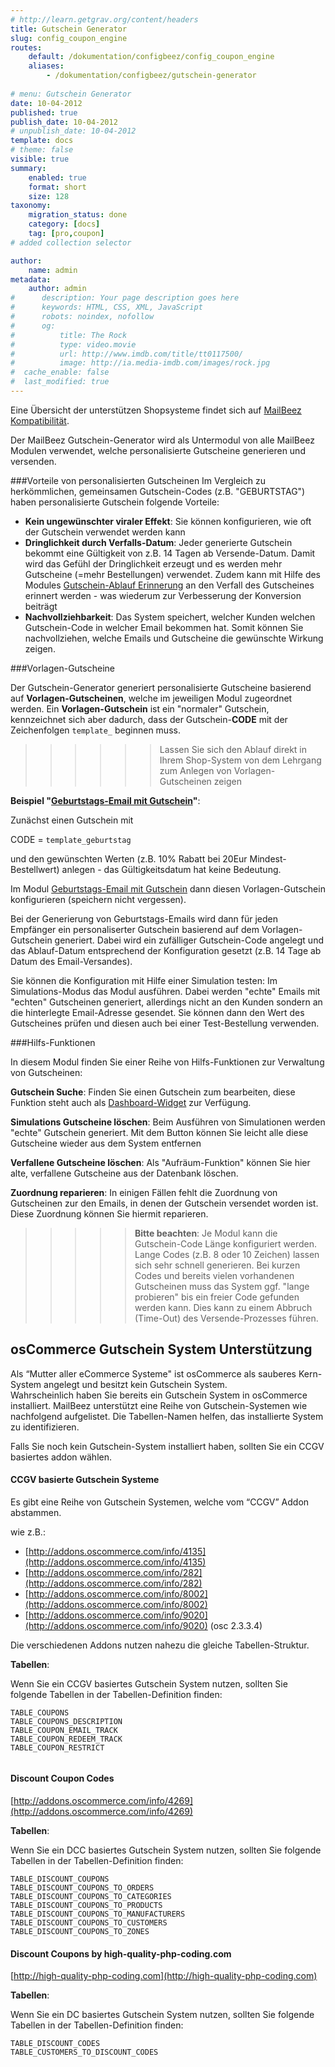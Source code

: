 ```yaml
---
# http://learn.getgrav.org/content/headers
title: Gutschein Generator
slug: config_coupon_engine
routes:
    default: /dokumentation/configbeez/config_coupon_engine
    aliases:
        - /dokumentation/configbeez/gutschein-generator
        
# menu: Gutschein Generator
date: 10-04-2012
published: true
publish_date: 10-04-2012
# unpublish_date: 10-04-2012
template: docs
# theme: false
visible: true
summary:
    enabled: true
    format: short
    size: 128
taxonomy:
    migration_status: done
    category: [docs]
    tag: [pro,coupon]
# added collection selector

author:
    name: admin
metadata:
    author: admin
#      description: Your page description goes here
#      keywords: HTML, CSS, XML, JavaScript
#      robots: noindex, nofollow
#      og:
#          title: The Rock
#          type: video.movie
#          url: http://www.imdb.com/title/tt0117500/
#          image: http://ia.media-imdb.com/images/rock.jpg
#  cache_enable: false
#  last_modified: true
---
```


Eine Übersicht der unterstützen Shopsysteme findet sich auf [MailBeez Kompatibilität](/dokumentation/compatibility/).


Der MailBeez Gutschein-Generator wird als Untermodul von alle MailBeez Modulen verwendet, welche personalisierte Gutscheine generieren und versenden.


###Vorteile von personalisierten Gutscheinen
Im Vergleich zu herkömmlichen, gemeinsamen Gutschein-Codes (z.B. "GEBURTSTAG") haben personalisierte Gutschein folgende Vorteile:

- **Kein ungewünschter viraler Effekt**: Sie können konfigurieren, wie oft der Gutschein verwendet werden kann
- **Dringlichkeit durch Verfalls-Datum**: Jeder generierte Gutschein bekommt eine Gültigkeit von z.B. 14 Tagen ab Versende-Datum. Damit wird das Gefühl der Dringlichkeit erzeugt und es werden mehr Gutscheine (=mehr Bestellungen) verwendet. Zudem kann mit Hilfe des Modules [Gutschein-Ablauf Erinnerung](/dokumentation/mailbeez/coupon_expire) an den Verfall des Gutscheines erinnert werden - was wiederum zur Verbesserung der Konversion beiträgt
- **Nachvollziehbarkeit**: Das System speichert, welcher Kunden welchen Gutschein-Code in welcher Email bekommen hat. Somit können Sie nachvollziehen, welche Emails und Gutscheine die gewünschte Wirkung zeigen.



###Vorlagen-Gutscheine

Der Gutschein-Generator generiert personalisierte Gutscheine basierend auf **Vorlagen-Gutscheinen**, welche im jeweiligen Modul zugeordnet werden. Ein **Vorlagen-Gutschein** ist ein "normaler" Gutschein, kennzeichnet sich aber dadurch, dass der Gutschein-**CODE** mit der Zeichenfolgen `template_` beginnen muss.

>>>>>>Lassen Sie sich den Ablauf direkt in Ihrem Shop-System von dem Lehrgang zum Anlegen von Vorlagen-Gutscheinen zeigen
 
**Beispiel "[Geburtstags-Email mit Gutschein](/dokumentation/mailbeez/coupon_birthday)"**:

Zunächst einen Gutschein mit

CODE = `template_geburtstag`

und den gewünschten Werten (z.B. 10% Rabatt bei 20Eur Mindest-Bestellwert) anlegen - das Gültigkeitsdatum hat keine Bedeutung.

Im Modul [Geburtstags-Email mit Gutschein](/dokumentation/mailbeez/coupon_birthday) dann diesen Vorlagen-Gutschein konfigurieren (speichern nicht vergessen).

Bei der Generierung von Geburtstags-Emails wird dann für jeden Empfänger ein personaliserter Gutschein basierend auf dem Vorlagen-Gutschein generiert. Dabei wird ein zufälliger Gutschein-Code angelegt und das Ablauf-Datum entsprechend der Konfiguration gesetzt (z.B. 14 Tage ab Datum des Email-Versandes).

Sie können die Konfiguration mit Hilfe einer Simulation testen: Im Simulations-Modus das Modul ausführen. Dabei werden "echte" Emails mit "echten" Gutscheinen generiert, allerdings nicht an den Kunden sondern an die hinterlegte Email-Adresse gesendet. Sie können dann den Wert des Gutscheines prüfen und diesen auch bei einer Test-Bestellung verwenden.




###Hilfs-Funktionen
 
In diesem Modul finden Sie einer Reihe von Hilfs-Funktionen zur Verwaltung von Gutscheinen:

**Gutschein Suche**: Finden Sie einen Gutschein zum bearbeiten, diese Funktion steht auch als [Dashboard-Widget](/dokumentation/dashboardbeez/dashboard_coupon_admin) zur Verfügung.

**Simulations Gutscheine löschen**: Beim Ausführen von Simulationen werden "echte" Gutschein generiert. Mit dem Button können Sie leicht alle diese Gutscheine wieder aus dem System entfernen

**Verfallene Gutscheine löschen**: Als "Aufräum-Funktion" können Sie hier alte, verfallene Gutscheine aus der Datenbank löschen.

**Zuordnung reparieren**: In einigen Fällen fehlt die Zuordnung von Gutscheinen zur den Emails, in denen der Gutschein versendet worden ist. Diese Zuordnung können Sie hiermit reparieren.


>>>>>**Bitte beachten**: Je Modul kann die Gutschein-Code Länge konfiguriert werden. Lange Codes (z.B. 8 oder 10 Zeichen) lassen sich sehr schnell generieren. Bei kurzen Codes und bereits vielen vorhandenen Gutscheinen muss das System ggf. "lange probieren" bis ein freier Code gefunden werden kann. Dies kann zu einem Abbruch (Time-Out) des Versende-Prozesses führen.

## osCommerce Gutschein System Unterstützung

Als “Mutter aller eCommerce Systeme" ist osCommerce als sauberes Kern-System angelegt und besitzt kein Gutschein System.  
 Wahrscheinlich haben Sie bereits ein Gutschein System in osCommerce installiert. MailBeez unterstützt eine Reihe von Gutschein-Systemen wie nachfolgend aufgelistet. Die Tabellen-Namen helfen, das installierte System zu identifizieren.

Falls Sie noch kein Gutschein-System installiert haben, sollten Sie ein CCGV basiertes addon wählen.

#### CCGV basierte Gutschein Systeme

Es gibt eine Reihe von Gutschein Systemen, welche vom “CCGV” Addon abstammen. 

wie z.B.:

- [http://addons.oscommerce.com/info/4135](http://addons.oscommerce.com/info/4135)  
- [http://addons.oscommerce.com/info/282](http://addons.oscommerce.com/info/282)  
- [http://addons.oscommerce.com/info/8002](http://addons.oscommerce.com/info/8002)  
- [http://addons.oscommerce.com/info/9020](http://addons.oscommerce.com/info/9020) (osc 2.3.3.4)

Die verschiedenen Addons nutzen nahezu die gleiche Tabellen-Struktur.

**Tabellen**:

Wenn Sie ein CCGV basiertes Gutschein System nutzen, sollten Sie folgende Tabellen in der Tabellen-Definition finden:

```
TABLE_COUPONS
TABLE_COUPONS_DESCRIPTION
TABLE_COUPON_EMAIL_TRACK
TABLE_COUPON_REDEEM_TRACK
TABLE_COUPON_RESTRICT
 
```

#### Discount Coupon Codes

[http://addons.oscommerce.com/info/4269](http://addons.oscommerce.com/info/4269)

**Tabellen**:

Wenn Sie ein DCC basiertes Gutschein System nutzen, sollten Sie folgende Tabellen in der Tabellen-Definition finden:

```
TABLE_DISCOUNT_COUPONS
TABLE_DISCOUNT_COUPONS_TO_ORDERS
TABLE_DISCOUNT_COUPONS_TO_CATEGORIES
TABLE_DISCOUNT_COUPONS_TO_PRODUCTS
TABLE_DISCOUNT_COUPONS_TO_MANUFACTURERS
TABLE_DISCOUNT_COUPONS_TO_CUSTOMERS
TABLE_DISCOUNT_COUPONS_TO_ZONES

```

#### Discount Coupons by high-quality-php-coding.com

[http://high-quality-php-coding.com](http://high-quality-php-coding.com)

**Tabellen**:

Wenn Sie ein DC basiertes Gutschein System nutzen, sollten Sie folgende Tabellen in der Tabellen-Definition finden:  

```
TABLE_DISCOUNT_CODES
TABLE_CUSTOMERS_TO_DISCOUNT_CODES

```
